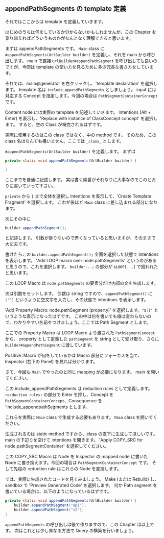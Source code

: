 ## appendPathSegments の template 定義

それではここからは template を定義していきます。

はじめのうちは何をしているか分からないかもしれませんが、この Chapter を乗り越えればどういうものかがなんとなく理解できると思います。

まずは appendPathSegments です。
`Main` class に `#appendPathSegments(UrlBuilder builder)` を定義し、それを main から呼び出します。
main で直接 `UrlBuilder#appendPathSegment` を呼び出しても良いのですが、今回は template の使い方を見るために多少冗長な書き方をしています。

それでは、main@generator を右クリックし、'template declaration' を選択します。
template 名は `include_appendPathSegments` としましょう。
input には対応する Concept を指定します。今回の場合は `PathSegmentContainerConcept` です。

Content node には実際の template を記述していきます。
Intentions (Alt + Enter) を表示し、'Replace with instance of ClassConcept concept' を選択します。
すると、空の Class が補完されるはずです。

実際に使用するのはこの class ではなく、中の method です。
そのため、この class 名はなんでも構いません。ここでは `_class_` とします。

`#appendPathSegments(UrlBuilder builder)` を定義します。
まずは

```java
private static void appendPathSegments(UrlBuilder builder) {

}
```

ここまでを普通に記述します。
実は書く順番がそれなりに大事なのでこのとおりに書いていって下さい。

`private` から `}` まで全体を選択し Intentions を表示して、'Create Template Fragment' を選択します。
これが後ほど `Main` class に差し込まれる部分になります。


次にその中に
```java
builder.appendPathSegment();
```

と記述します。
引数が足りないので赤くなっていると思いますが、そのままで大丈夫です。

書けたらこの `builder.appendPathSegment();` 全面を選択した状態で Intentions を表示します。
'Add LOOP macro over node.pathSegments' というのがあると思うので、これを選択します。
`builder...;` の部分が `$LOOP[...]` で囲われたと思います。

この LOOP Macro は `node.pathSegments` の要素分だけ内部の文を生成します。

次は引数をセットします。
引数は string ですので、`appendPathSegment()` に `("")` というように空文字を入力し、その状態で Intentions を表示します。

'Add Property Macro: node.pathSegment (property)' を選択します。`"$[]"` というような表示になったはずです。
この中は何を書いても値は変わらないので、わかりやすい名前をつけましょう。ここでは Path Segment とします。

ここでの Property Macro は LOOP Macro より渡された `PathSegmentConcept` から、 property として定義した `pathSegment` を string として受け取り、さらに `builder#appendPathSegment` に渡しています。

Positive
:Macro が何をしているかは Macro 部分にフォーカスを当て、Inspector (右下の Panel) を見れば分かります。

さて、今回も `Main` でやったのと同じ mapping が必要になります。
main を開いてください。

この include_appendPathSegments は reduction rules として定義します。
`recduction rules:` の部分で Enter を押し、Concept を `PathSegmentContainerConcept`、Consequence を `include_appendpathSegments とします。

これらを実際に `Main` class で生成する必要もあります。
`Main` class を開いてください。

生成されるのは static method ですから、class の直下に生成してほしいです。
main の下辺りを空けて Intentions を開きます。
'Apply COPY_SRC for node.pathSegmentContainer' を選択してください。

この COPY_SRC Macro は Node を Inspector の mapped node に書いた Node に置き換えます。今回の場合は `PathSegmentContainerConcept` です。
そして先程の reduction rule はこれらの Node を変換します。

では、実際に生成されたコードを見てみましょう。
Make (または Rebuild) し、sandbox で 'Preview Generated Code' を選択します。
何か Path segment を書いている場合は、以下のようになっているはずです。

```java
private static void appendPathSegments(UrlBuilder builder) {
    builder.appendPathSegment("api");
    builder.appendPathSegment("v2");
}
```

`appendPathSegments` の呼び出しは後で作りますので、この Chapter は以上です。
次はこれとは少し異なる方法で Query の構築を行いましょう。


